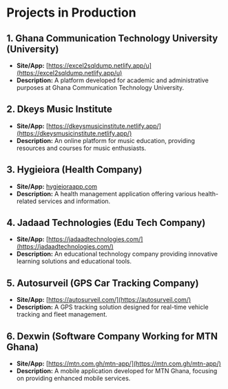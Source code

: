 # Projects in Production

## 1. Ghana Communication Technology University (University)

- **Site/App:** [https://excel2sqldump.netlify.app/u](https://excel2sqldump.netlify.app/u)
- **Description:** A platform developed for academic and administrative purposes at Ghana Communication Technology University.

## 2. Dkeys Music Institute

- **Site/App:** [https://dkeysmusicinstitute.netlify.app/](https://dkeysmusicinstitute.netlify.app/)
- **Description:** An online platform for music education, providing resources and courses for music enthusiasts.

## 3. Hygieiora (Health Company)

- **Site/App:** [hygieioraapp.com](http://hygieioraapp.com)
- **Description:** A health management application offering various health-related services and information.

## 4. Jadaad Technologies (Edu Tech Company)

- **Site/App:** [https://jadaadtechnologies.com/](https://jadaadtechnologies.com/)
- **Description:** An educational technology company providing innovative learning solutions and educational tools.

## 5. Autosurveil (GPS Car Tracking Company)

- **Site/App:** [https://autosurveil.com/](https://autosurveil.com/)
- **Description:** A GPS tracking solution designed for real-time vehicle tracking and fleet management.

## 6. Dexwin (Software Company Working for MTN Ghana)

- **Site/App:** [https://mtn.com.gh/mtn-app/](https://mtn.com.gh/mtn-app/)
- **Description:** A mobile application developed for MTN Ghana, focusing on providing enhanced mobile services.
